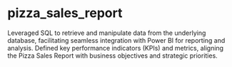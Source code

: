 # pizza_sales_report
Leveraged SQL to retrieve and manipulate data from the underlying database, facilitating seamless integration with Power BI for reporting and analysis.
Defined key performance indicators (KPIs) and metrics, aligning the Pizza Sales Report with business objectives and strategic priorities. 

